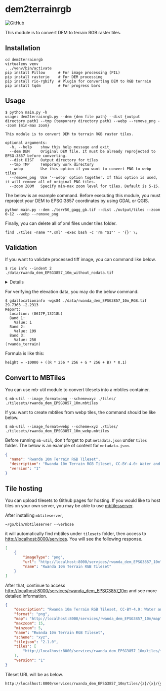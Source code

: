 # dem2terrainrgb
![GitHub](https://img.shields.io/github/license/watergis/dem2terrainrgb)

This module is to convert DEM to terrain RGB raster tiles.

## Installation

```
cd dem2terrainrgb
virtualenv venv
. ./venv/bin/activate
pip install Pillow      # For image processing (PIL)
pip install rasterio    # For DEM processing
pip install rio-rgbify  # Plugin for converting DEM to RGB terrain
pip install tqdm        # For progress bars
```

## Usage

```
$ python main.py -h
usage: dem2terrainrgb.py --dem {dem file path} --dist {output directory path} --tmp {temporary directory path} --webp --remove_png --zoom {min-max zoom}

This module is to convert DEM to terrain RGB raster tiles.

optional arguments:
  -h, --help    show this help message and exit
  --dem DEM     Original DEM file. It must be already reprojected to EPSG:3857 before converting.
  --dist DIST   Output directory for tiles
  --tmp TMP     Temporary work directory
  --webp        Use this option if you want to convert PNG to webp tiles
  --remove_png  Use '--webp' option together. If this option is used, it will remove all of original PNG tiles.
  --zoom ZOOM   Specify min-max zoom level for tiles. Default is 5-15.
```

The below is an example command. Before executing this module, you must reproject your DEM to EPSG:3857 coordinates by using GDAL or QGIS.
```
python main.py --dem ./terr50_gagg_gb.tif --dist ./output/tiles --zoom 0-12 --webp --remove_png
```

Finally, you can delete all of xml files under tiles folder.
```
find ./tiles -name "*.xml" -exec bash -c 'rm "$1"' - '{}' \;
```

## Validation

If you want to validate processed tiff image, you can command like below.

```
$ rio info --indent 2 ./data/rwanda_dem_EPSG3857_10m_without_nodata.tif
```

<details>

```json
{
  "blockxsize": 256,
  "blockysize": 256,
  "bounds": [
    3223733.0877,
    -316437.17616185057,
    3439718.7685284764,
    -115768.6321
  ],
  "colorinterp": [
    "gray"
  ],
  "compress": "deflate",
  "count": 1,
  "crs": "EPSG:3857",
  "descriptions": [
    null
  ],
  "driver": "GTiff",
  "dtype": "uint16",
  "height": 19992,
  "indexes": [
    1
  ],
  "interleave": "band",
  "lnglat": [
    29.92940323722318,
    -1.9409140983431143
  ],
  "mask_flags": [
    [
      "all_valid"
    ]
  ],
  "nodata": null,
  "res": [
    10.037442179964515,
    10.037442179964515
  ],
  "shape": [
    19992,
    21518
  ],
  "tiled": true,
  "transform": [
    10.037442179964515,
    0.0,
    3223733.0877,
    0.0,
    -10.037442179964515,
    -115768.6321,
    0.0,
    0.0,
    1.0
  ],
  "units": [
    null
  ],
  "width": 21518
}
```
</details>

For verifying the elevation data, you may do the below command.

```
$ gdallocationinfo -wgs84 ./data/rwanda_dem_EPSG3857_10m_RGB.tif 29.7363 -2.2313
Report:
  Location: (8617P,13218L)
  Band 1:
    Value: 1
  Band 2:
    Value: 199
  Band 3:
    Value: 250
(rwanda_terrain)
```

Formula is like this:

```
height = -10000 + ((R * 256 * 256 + G * 256 + B) * 0.1)
```

## Convert to MBTiles

You can use mb-util module to convert tilesets into a mbtiles container.

```
$ mb-util --image_format=png --scheme=xyz ./tiles/ ./tilesets/rwanda_dem_EPSG3857_10m.mbtiles
```

If you want to create mbtiles from webp tiles, the command should be like below.
```
$ mb-util --image_format=webp --scheme=xyz ./tiles/ ./tilesets/rwanda_dem_EPSG3857_10m_webp.mbtiles
```

Before running `mb-util`, don't forget to put `metadata.json` under `tiles` folder. The below is an example of content for `metadata.json`.

```json
{
  "name": "Rwanda 10m Terrain RGB Tileset",
  "description": "Rwanda 10m Terrain RGB Tileset, CC-BY-4.0: Water and Sanitation Corporation (WASAC), Rwanda",
  "version": "1"
}
```

## Tile hosting

You can upload tilesets to Github pages for hosting. If you would like to host tiles on your own server, you may be able to use [mbtilesserver](https://github.com/consbio/mbtileserver).

After installing `mbtileserver`,

```
~/go/bin/mbtileserver --verbose
```

it will automatically find mbtiles under `tilesets` folder, then access to [http://localhost:8000/services](http://localhost:8000/services). You will see the following response.

```json
[
    {
        "imageType": "png",
        "url": "http://localhost:8000/services/rwanda_dem_EPSG3857_10m",
        "name": "Rwanda 10m Terrain RGB Tileset"
    }
]
```

After that, continue to access [http://localhost:8000/services/rwanda_dem_EPSG3857_10m](http://localhost:8000/services/rwanda_dem_EPSG3857_10m) and see more detailed information.

```json
{
    "description": "Rwanda 10m Terrain RGB Tileset, CC-BY-4.0: Water and Sanitation Corporation (WASAC), Rwanda",
    "format": "png",
    "map": "http://localhost:8000/services/rwanda_dem_EPSG3857_10m/map",
    "maxzoom": 15,
    "minzoom": 5,
    "name": "Rwanda 10m Terrain RGB Tileset",
    "scheme": "xyz",
    "tilejson": "2.1.0",
    "tiles": [
        "http://localhost:8000/services/rwanda_dem_EPSG3857_10m/tiles/{z}/{x}/{y}.png"
    ],
    "version": "1"
}
```

Tileset URL will be as below.
```
http://localhost:8000/services/rwanda_dem_EPSG3857_10m/tiles/{z}/{x}/{y}.png
```